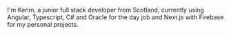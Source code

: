 I'm Kerim, a junior full stack developer from Scotland, currently using Angular, Typescript, C# and Oracle for the day job and Next.js with Firebase for my personal projects.




<!---
kerimsamba/kerimsamba is a ✨ special ✨ repository because its `README.md` (this file) appears on your GitHub profile.
You can click the Preview link to take a look at your changes.
--->
